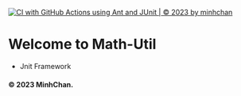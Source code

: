 [![CI with GitHub Actions using Ant and JUnit | © 2023 by minhchan](https://github.com/MinGYavFo/math-util/actions/workflows/ci-junit.yml/badge.svg)](https://github.com/MinGYavFo/math-util/actions/workflows/ci-junit.yml)

# Welcome to Math-Util
* Jnit Framework
#### © 2023 MinhChan.
